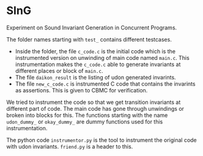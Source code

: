 # SInG
Experiment on Sound Invariant Generation in Concurrent Programs.


The folder names starting with `test_` contains different testcases.
- Inside the folder, the file `c_code.c` is the initial code which is the instrumented version on unwinding of main code named `main.c`. This instrumentation makes the `c_code.c` able to generate invariants at different places or block of `main.c`.
- The file `daikon_result` is the listing of udon generated invarints.
- The file `new_c_code.c` is instrumented C code that contains the invarints as assertions. This is given to CBMC for verification.

We tried to instrument the code so that we get transition invariants at different part of code. The main code has gone through unwindings or broken into blocks for this. The functions starting with the name `udon_dummy_` or `okay_dummy_` are dummy functions used for this instrumentation.

The python code `instrumentor.py` is the tool to instrument the original code with udon invariants. `friend.py` is a header to this.
